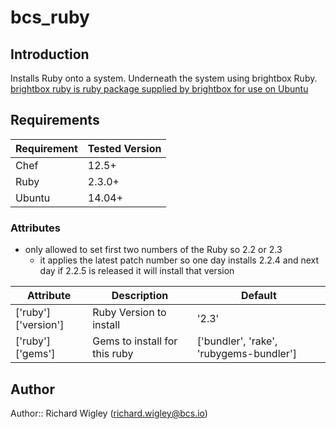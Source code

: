 # bcs_ruby

## Introduction

Installs Ruby onto a system. Underneath the system using brightbox Ruby. [brightbox ruby is ruby package supplied by brightbox for use on Ubuntu](https://www.brightbox.com/docs/ruby/ubuntu/)

## Requirements

| Requirement | Tested Version                                                  |
| ----------- | ----------------------------------------------------------------|
| Chef        | 12.5+                                                           |
| Ruby        | 2.3.0+                                                          |
| Ubuntu      | 14.04+                                                          |



### Attributes
 - only allowed to set first two numbers of the Ruby so 2.2 or 2.3
   - it applies the latest patch number so one day installs 2.2.4 and next day if 2.2.5 is released it will install that version


| Attribute           | Description                   | Default                                 |
| ------------------- | ----------------------------- | ----------------------------------------|
| ['ruby']['version'] | Ruby Version to install       | '2.3'                                   |
| ['ruby']['gems']    | Gems to install for this ruby | ['bundler', 'rake', 'rubygems-bundler'] |

## Author

Author:: Richard Wigley (richard.wigley@bcs.io)
